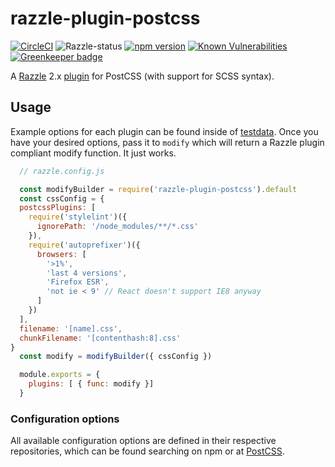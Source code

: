 # razzle-plugin-postcss

[![CircleCI](https://circleci.com/gh/rhodee/razzle-plugin-postcss/tree/master.svg?style=shield)](https://circleci.com/gh/rhodee/razzle-plugin-postcss/tree/master)
![Razzle-status](https://david-dm.org/rhodee/razzle-plugin-postcss.svg?path=packages/razzle-plugin-postcss) [![npm version](https://badge.fury.io/js/razzle-plugin-postcss.svg)](https://badge.fury.io/js/razzle) [![Known Vulnerabilities](https://snyk.io/test/npm/razzle-plugin-postcss/badge.svg)](https://snyk.io/test/npm/razzle-plugin-postcss) [![Greenkeeper badge](https://badges.greenkeeper.io/rhodee/razzle-plugin-postcss.svg)](https://greenkeeper.io/)

A [Razzle](https://github.com/jaredpalmer/razzle) 2.x [plugin](https://github.com/jaredpalmer/razzle/tree/master/packages) for PostCSS (with support for SCSS syntax).

## Usage

Example options for each plugin can be found inside of [testdata]('testdata'). Once you have your desired options, pass it to `modify` which will return a Razzle plugin compliant modify function. It just works.

```javascript
  // razzle.config.js

  const modifyBuilder = require('razzle-plugin-postcss').default
  const cssConfig = {
  postcssPlugins: [
    require('stylelint')({
      ignorePath: '/node_modules/**/*.css'
    }),
    require('autoprefixer')({
      browsers: [
        '>1%',
        'last 4 versions',
        'Firefox ESR',
        'not ie < 9' // React doesn't support IE8 anyway
      ]
    })
  ],
  filename: '[name].css',
  chunkFilename: '[contenthash:8].css'
}
  const modify = modifyBuilder({ cssConfig })

  module.exports = {
    plugins: [ { func: modify }]
  }
```

### Configuration options

All available configuration options are defined in their respective repositories, which can be found searching on npm or at [PostCSS](https://postcss.org/).
